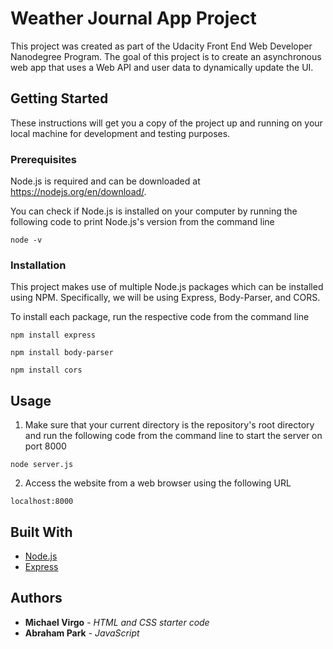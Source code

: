 # Weather Journal App Project

This project was created as part of the Udacity Front End Web Developer Nanodegree Program. The goal of this project is to create an asynchronous web app that uses a Web API and user data to dynamically update the UI.

## Getting Started

These instructions will get you a copy of the project up and running on your local machine for development and testing purposes.

### Prerequisites

Node.js is required and can be downloaded at https://nodejs.org/en/download/.

You can check if Node.js is installed on your computer by running the following code to print Node.js's version from the command line
```
node -v
```

### Installation

This project makes use of multiple Node.js packages which can be installed using NPM. Specifically, we will be using Express, Body-Parser, and CORS.

To install each package, run the respective code from the command line

```
npm install express
```
```
npm install body-parser
```
```
npm install cors
```

## Usage

1. Make sure that your current directory is the repository's root directory and run the following code from the command line to start the server on port 8000
```
node server.js
```

2. Access the website from a web browser using the following URL
```
localhost:8000
```

## Built With

* [Node.js](https://nodejs.org/en/)
* [Express](https://expressjs.com/)

## Authors

* **Michael Virgo** - *HTML and CSS starter code*
* **Abraham Park** - *JavaScript*
